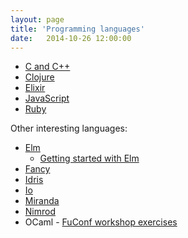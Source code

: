 ```yaml
---
layout: page
title: 'Programming languages'
date:   2014-10-26 12:00:00
---
```


* [C and C++](/notes/lang/c/)
* [Clojure](/notes/lang/clojure/)
* [Elixir](/notes/lang/elixir/)
* [JavaScript](/notes/lang/js/)
* [Ruby](/notes/lang/ruby/)

Other interesting languages:

* [Elm](http://elm-lang.org/)
  - [Getting started with Elm](http://pragmaticstudio.com/blog/2014/12/19/getting-started-with-elm)
* [Fancy](http://www.fancy-lang.org/)
* [Idris](http://www.idris-lang.org/example/)
* [Io](http://iolanguage.org/scm/io/docs/IoGuide.html)
* [Miranda](http://miranda.org.uk/)
* [Nimrod](http://nimrod-lang.org/documentation.html)
* OCaml - [FuConf workshop exercises](http://gazagnaire.org/fuconf14/)
